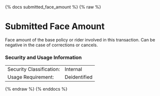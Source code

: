 {% docs submitted_face_amount %}
{% raw %}

# Submitted Face Amount
Face amount of the base policy or rider involved in this transaction.  Can be negative in the case of corrections or cancels.


### Security and Usage Information
|     |     |
| --- | --- |
|Security Classification:  |Internal|
|Usage Requirement:        |Deidentified|

{% endraw %}
{% enddocs %}
